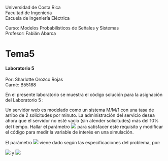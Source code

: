 Universidad de Costa Rica  
Facultad de Ingeniería  
Escuela de Ingeniería Eléctrica  

Curso: Modelos Probabilísticos de Señales y Sistemas  
Profesor: Fabián Abarca  

# Tema5 
#### Laboratorio 5 ####


Por: Sharlotte Orozco Rojas  
Carné: B55188  


En el presente laboratorio se muestra el código solución para la asignación del Laboratorio 5 :

 
   Un servidor web es modelado como un sistema M/M/1 con una tasa de arribo de 2 solicitudes por minuto. 
   La administración del servicio desea ahora que el servidor no esté vacío (sin atender solicitudes) más del 10% del tiempo. Hallar el parámetro <img src="https://render.githubusercontent.com/render/math?math=\nu"> para satisfacer este requisito y modificar el código para medir la variable de interés en una simulación.
   
  
  El parámetro <img src="https://render.githubusercontent.com/render/math?math=\nu"> viene dado según las especificaciones del problema, por:
  
  <img src="https://render.githubusercontent.com/render/math?math=0.9 \leq \rho^2">  y  <img src="https://render.githubusercontent.com/render/math?math=\rho = \frac{\lambda}{\nu}">
   

